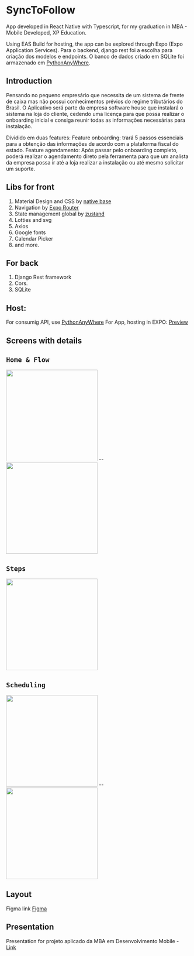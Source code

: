 # SyncToFollow

App developed in React Native with Typescript, for my graduation in MBA - Mobile Developed, XP Education.

Using EAS Build for hosting, the app can be explored through Expo (Expo Application Services). 
Para o backend, django rest foi a escolha para criação dos modelos e endpoints. O banco de dados criado em SQLite foi armazenado em [PythonAnyWhere](https://www.pythonanywhere.com).

## Introduction
Pensando no pequeno empresário que necessita de um sistema de frente de caixa mas não possui conhecimentos prévios do regime tributários do Brasil.
O Aplicativo será parte da empresa software house que instalará o sistema na loja do cliente, cedendo uma licença para que possa realizar o onboarding inicial e consiga reunir todas as informações necessárias para instalação.

Dividido em duas features:
Feature onboarding: trará 5 passos essenciais para a obtenção das informações de acordo com a plataforma fiscal do estado. 
Feature agendamento: Após passar pelo onboarding completo, poderá realizar o agendamento direto pela ferramenta para que um analista da empresa possa ir até a loja realizar a instalação ou até mesmo solicitar um suporte.

## Libs for front
1. Material Design and CSS by [native base](https://nativebase.io)
2. Navigation by [Expo Router](https://docs.expo.dev/routing/introduction/)
3. State management global by [zustand](https://github.com/pmndrs/zustand)
4. Lotties and svg
5. Axios
6. Google fonts
7. Calendar Picker
8. and more.

## For back
1. Django Rest framework
2. Cors.
3. SQLite

## Host:
For consumig API, use [PythonAnyWhere](http://taisyuri.pythonanywhere.com)
For App, hosting in EXPO: [Preview](exp://u.expo.dev/update/e5c38f70-aa51-49eb-a688-9d60a273a940)

## Screens with details

## `Home & Flow`
 <img src="https://github.com/TaisYuri/SyncToFollow/blob/main/FrontEndProject/assets/Home.jpg" width="250" />  --  <img src="https://github.com/TaisYuri/SyncToFollow/blob/main/FrontEndProject/assets/steps.jpg" width="250" />

## `Steps`
<img src="https://github.com/TaisYuri/SyncToFollow/blob/main/FrontEndProject/assets/step.jpg" width="250" /> 

## `Scheduling`
 <img src="https://github.com/TaisYuri/SyncToFollow/blob/main/FrontEndProject/assets/Schedule.jpg" width="250" />  --  <img src="https://github.com/TaisYuri/SyncToFollow/blob/main/FrontEndProject/assets/MySchedules.jpg" width="250" />



## Layout
Figma link [Figma](www.figma.com/file/anlLCby2Zijue6JuoNgxAX/Sync-to-Follow)

## Presentation
Presentation for projeto aplicado da MBA em Desenvolvimento Mobile - [Link](https://1drv.ms/v/s!AvAWi-hZJRHunXtyD22mbqMj_Iih?e=eWmzy4)
